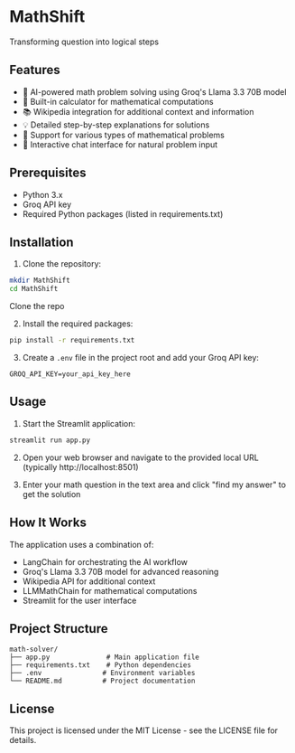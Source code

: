 # MathShift
Transforming question into logical steps

## Features

- 🤖 AI-powered math problem solving using Groq's Llama 3.3 70B model
- 🔢 Built-in calculator for mathematical computations
- 📚 Wikipedia integration for additional context and information
- 💡 Detailed step-by-step explanations for solutions
- 🎯 Support for various types of mathematical problems
- 💬 Interactive chat interface for natural problem input

## Prerequisites

- Python 3.x
- Groq API key
- Required Python packages (listed in requirements.txt)

## Installation

1. Clone the repository:
```bash
mkdir MathShift
cd MathShift
```

Clone the repo

2. Install the required packages:
```bash
pip install -r requirements.txt
```

3. Create a `.env` file in the project root and add your Groq API key:
```
GROQ_API_KEY=your_api_key_here
```

## Usage

1. Start the Streamlit application:
```bash
streamlit run app.py
```

2. Open your web browser and navigate to the provided local URL (typically http://localhost:8501)

3. Enter your math question in the text area and click "find my answer" to get the solution

## How It Works

The application uses a combination of:
- LangChain for orchestrating the AI workflow
- Groq's Llama 3.3 70B model for advanced reasoning
- Wikipedia API for additional context
- LLMMathChain for mathematical computations
- Streamlit for the user interface

## Project Structure

```
math-solver/
├── app.py              # Main application file
├── requirements.txt    # Python dependencies
├── .env               # Environment variables
└── README.md          # Project documentation
```

## License

This project is licensed under the MIT License - see the LICENSE file for details.
